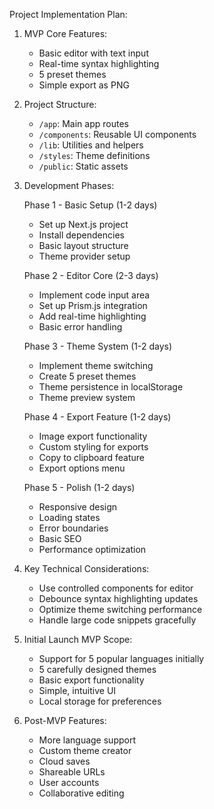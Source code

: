 Project Implementation Plan:

1. MVP Core Features:

   - Basic editor with text input
   - Real-time syntax highlighting
   - 5 preset themes
   - Simple export as PNG

2. Project Structure:

   - `/app`: Main app routes
   - `/components`: Reusable UI components
   - `/lib`: Utilities and helpers
   - `/styles`: Theme definitions
   - `/public`: Static assets

3. Development Phases:

   Phase 1 - Basic Setup (1-2 days)

   - Set up Next.js project
   - Install dependencies
   - Basic layout structure
   - Theme provider setup

   Phase 2 - Editor Core (2-3 days)

   - Implement code input area
   - Set up Prism.js integration
   - Add real-time highlighting
   - Basic error handling

   Phase 3 - Theme System (1-2 days)

   - Implement theme switching
   - Create 5 preset themes
   - Theme persistence in localStorage
   - Theme preview system

   Phase 4 - Export Feature (1-2 days)

   - Image export functionality
   - Custom styling for exports
   - Copy to clipboard feature
   - Export options menu

   Phase 5 - Polish (1-2 days)

   - Responsive design
   - Loading states
   - Error boundaries
   - Basic SEO
   - Performance optimization

4. Key Technical Considerations:

   - Use controlled components for editor
   - Debounce syntax highlighting updates
   - Optimize theme switching performance
   - Handle large code snippets gracefully

5. Initial Launch MVP Scope:

   - Support for 5 popular languages initially
   - 5 carefully designed themes
   - Basic export functionality
   - Simple, intuitive UI
   - Local storage for preferences

6. Post-MVP Features:
   - More language support
   - Custom theme creator
   - Cloud saves
   - Shareable URLs
   - User accounts
   - Collaborative editing
